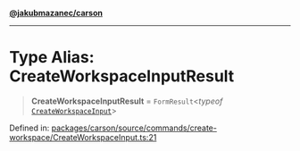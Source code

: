 [**@jakubmazanec/carson**](../README.md)

---

# Type Alias: CreateWorkspaceInputResult

> **CreateWorkspaceInputResult** = `FormResult`\<_typeof_
> [`CreateWorkspaceInput`](../variables/CreateWorkspaceInput.md)\>

Defined in:
[packages/carson/source/commands/create-workspace/CreateWorkspaceInput.ts:21](https://github.com/jakubmazanec/tools/blob/5907d31a071e860d7db8b8a00f698d18fe23e18a/packages/carson/source/commands/create-workspace/CreateWorkspaceInput.ts#L21)
